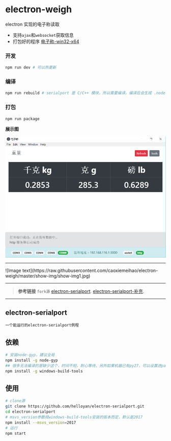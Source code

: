 # electron-weigh
electron 实现的电子称读取
- 支持`ajax`和`websocket`获取信息
- 打包好的程序 [电子称-win32-x64](https://github.com/caoxiemeihao/electron-weigh/tree/master/dist)

### 开发
```bash
npm run dev # 可以热更新
```

### 编译
```bash
npm run rebuild # serialport 是 C/C++ 模块，所以需要编译。编译后会生成 .node 文件
```

### 打包
```bash
npm run package
```

**展示图**

![Image text](https://github.com/caoxiemeihao/electron-weigh/blob/master/show-img/show-img.png?raw=true)
<hr>
![Image text](https://raw.githubusercontent.com/caoxiemeihao/electron-weigh/master/show-img/show-img1.jpg)

---
> **参考链接** `fork源` [electron-serialport](https://github.com/nodebots/electron-serialport).
[electron-serialport-补充](https://github.com/helloyan/electron-serialport).
---
## electron-serialport

`一个能运行的electron-serialport例程`

## 依赖

```bash
# 安装node-gyp，建议全局
npm install -g node-gyp
## 很多无法编译的是缺少这个，时间不短，耐心等待，另外如果机器已有py27，可以设置进path，安装时会自动跳过
npm install -g windows-build-tools
```

## 使用

```bash
# clone源
git clone https://github.com/helloyan/electron-serialport.git
cd electron-serialport
# msvs_version参数视windows-build-tools安装的版本而定，默认是2017
npm install --msvs_version=2017
# 运行
npm start
```
